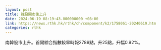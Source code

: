 ```yaml
---
layout: post
title: 韓股開市後上升
date: 2024-06-19 08:19:43.000000000 +08:00
link: https://news.rthk.hk/rthk/ch/component/k2/1758061-20240619.htm
categories: rthk
---
```


南韓股市上升。首爾綜合指數較早時報2789點，升25點，升幅0.92%。
